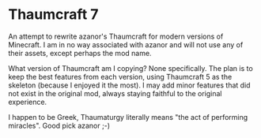 # Thaumcraft 7

An attempt to rewrite azanor's Thaumcraft for modern versions of Minecraft. 
I am in no way associated with azanor and will not use any of their assets, 
except perhaps the mod name.

What version of Thaumcraft am I copying? None specifically. The plan is to 
keep the best features from each version, using Thaumcraft 5 as the skeleton
(because I enjoyed it the most). I may add minor features that did not exist 
in the original mod, always staying faithful to the original experience.

I happen to be Greek, Thaumaturgy literally means "the act of performing miracles".
Good pick azanor ;-)